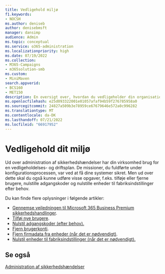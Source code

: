 ```yaml
---
title: Vedligehold miljø
f1.keywords:
- NOCSH
ms.author: deniseb
author: denisebmsft
manager: dansimp
audience: Admin
ms.topic: conceptual
ms.service: o365-administration
ms.localizationpriority: high
ms.date: 07/19/2022
ms.collection:
- M365-Campaigns
- m365solution-smb
ms.custom:
- MiniMaven
search.appverid:
- BCS160
- MET150
description: En oversigt over, hvordan du vedligeholder din organisations netværks- og systemsikkerhedsmiljø og forsvarer dig mod cyberangreb.
ms.openlocfilehash: e25d093322001e01057afaf94b59f276785958a0
ms.sourcegitcommit: 24827a509b3e78959ce67679646e572a0c996282
ms.translationtype: MT
ms.contentlocale: da-DK
ms.lasthandoff: 07/21/2022
ms.locfileid: "66917952"
---
```

# <a name="maintain-your-environment"></a>Vedligehold dit miljø

Ud over administration af sikkerhedshændelser har din virksomhed brug for en vedligeholdelses- og driftsplan. De missioner, du fuldførte under konfigurationsprocessen, var ved at få dine systemer sikret. Men ud over dette skal du også kunne udføre visse opgaver, f.eks. tilføje eller fjerne brugere, nulstille adgangskoder og nulstille enheder til fabriksindstillinger efter behov.

Du kan finde flere oplysninger i følgende artikler: 

- [Gennemse vejledningen til Microsoft 365 Business Premium sikkerhedshandlinger](m365bp-security-incident-quick-start.md).
- [Tilføj nye brugere](m365bp-add-users.md).
- [Nulstil adgangskoder (efter behov).](m365bp-reset-passwords.md)
- [Fjern brugerkonti](m365bp-review-remediation-actions-devices.md).
- [Fjern firmadata fra enheder (når det er nødvendigt)](../admin/devices/remove-company-data.md).
- [Nulstil enheder til fabriksindstillinger (når det er nødvendigt).](../admin/devices/reset-devices-to-factory-settings.md)

## <a name="see-also"></a>Se også

[Administration af sikkerhedshændelser](m365bp-security-incident-management.md)